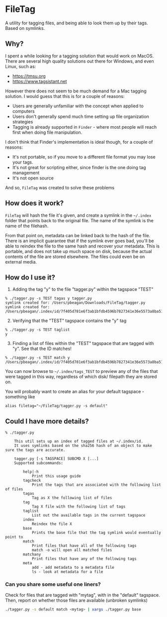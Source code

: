 # FileTag
A utility for tagging files, and being able to look them up by their tags. Based on symlinks. 

## Why?

I spent a while looking for a tagging solution that would work on MacOS. There are several high quality solutions out there for Windows, and even Linux, such as:
- https://tmsu.org
- https://www.tagsistant.net

However there does not seem to be much demand for a Mac tagging solution. I would guess that this is for a couple of reasons:
- Users are generally unfamiliar with the concept when applied to computers
- Users don't generally spend much time setting up file organization strategies
- Tagging is already supported in `Finder` - where most people will reach first when doing file manipulation. 

I don't think that Finder's implementation is ideal though, for a couple of reasons:
- It's not portable, so if you move to a different file format you may lose your tags. 
- It's not great for scripting either, since finder is the one doing tag management
- It's not open source

And so, `FileTag` was created to solve these problems

## How does it work? 

`FileTag` will hash the file it's given, and create a symlink in the `~/.index` folder that points back to the original file. The name of the symlink is the name of the filehash. 

From that point on, metadata can be linked back to the hash of the file. There is an implicit guarantee that if the symlink ever goes bad, you'll be able to reindex the file to the same hash and recover your metadata. This is portable, and does not take up much space on disk, because the actual contents of the file are stored elsewhere. The files could even be on external media. 

## How do I use it? 

1. Adding the tag "y" to the file "tagger.py" within the tagspace "TEST"
```
% ./tagger.py -s TEST tagas y tagger.py
symlink created for: /Users/pbeagan/Downloads/FileTag/tagger.py
symlink created for: /Users/pbeagan/.index/id/7f405d781e6f3ab1bfdb4596b7827341e36e5573a8ba51ecd9bf187f3223668e
```
2. Verifying that the "TEST" tagspace contains the "y" tag
```
% ./tagger.py -s TEST taglist
y
```
3. Finding a list of files within the "TEST" tagspace that are tagged with "y". See that the ID matches!
```
% ./tagger.py -s TEST match y
/Users/pbeagan/.index/id/7f405d781e6f3ab1bfdb4596b7827341e36e5573a8ba51ecd9bf187f3223668e
```
You can now browse to `~/.index/tags_TEST` to preview any of the files that were tagged in this way, regardless of which disk/ filepath they are stored on.

You will probably want to create an alias for your default tagspace - something like 
```
alias filetag="~/FileTag/tagger.py -s default"
```

## Could I have more details?

```
% ./tagger.py

    This util sets up an index of tagged files at ~/.index/id.
    It uses symlinks based on the sha256 hash of an object to make sure the tags are accurate.

    tagger.py [-s TAGSPACE] SUBCMD X [...]
    Supported subcommands:

        help|-h
            Print this usage guide
        tagcheck
            Print the tags that are associated with the following list of files
        tagas
            Tag as X the following list of files
        tag
            Tag X file with the following list of tags
        taglist
            List out the available tags in the current tagspace
        index
            Reindex the file X
        base
            Prints the base file that the tag symlink would eventually point to
        match
            Print files that have all of the following tags
            match -o will open all matched files
        matchany
            Print files that have any of the following tags
        meta
            add - add metadata to a metadata file
            ls - look at metadata for a file
```

### Can you share some useful one liners? 

Check for files that are tagged with "mytag", with in the "default" tagspace. Then, report on whether those files are available (unbroken symlinks)
```sh
./tagger.py -s default match <mytag> | xargs ./tagger.py base
```

